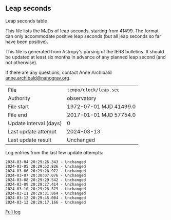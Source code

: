 
## Leap seconds

Leap seconds table

This file lists the MJDs of leap seconds, starting from 41499.
The format can only accommodate positive leap seconds (but all
leap seconds so far have been positive).

This file is generated from Astropy's parsing of the IERS
bulletins. It should be updated at least six months in advance
of any planned leap second (and not otherwise).

If there are any questions, contact Anne Archibald
<anne.archibald@nanograv.org>.

|     |     |
|:--- |:--- |
| File | `tempo/clock/leap.sec` |
| Authority | observatory |
| File start | 1972-07-01 MJD 41499.0 |
| File end | 2017-01-01 MJD 57754.0 |
| Update interval (days) | 0 |
| Last update attempt | 2024-03-13 |
| Last update result | Unchanged |

Log entries from the last few update attempts:
```
2024-03-04 20:29:26.343 - Unchanged
2024-03-05 20:29:52.826 - Unchanged
2024-03-06 20:29:28.972 - Unchanged
2024-03-07 20:30:07.076 - Unchanged
2024-03-08 20:29:29.542 - Unchanged
2024-03-09 20:29:27.414 - Unchanged
2024-03-10 20:29:28.579 - Unchanged
2024-03-11 20:29:31.864 - Unchanged
2024-03-12 20:29:45.004 - Unchanged
2024-03-13 20:29:17.166 - Unchanged
```
[Full log](https://raw.githubusercontent.com/ipta/pulsar-clock-corrections/main/log/tempo/clock/leap.sec.log)
